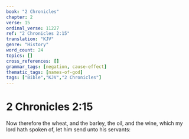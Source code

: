 ```yaml
---
book: "2 Chronicles"
chapter: 2
verse: 15
ordinal_verse: 11227
ref: "2 Chronicles 2:15"
translation: "KJV"
genre: "History"
word_count: 24
topics: []
cross_references: []
grammar_tags: [negation, cause-effect]
thematic_tags: [names-of-god]
tags: ["Bible","KJV","2 Chronicles"]
---
```


# 2 Chronicles 2:15

Now therefore the wheat, and the barley, the oil, and the wine, which my lord hath spoken of, let him send unto his servants:

